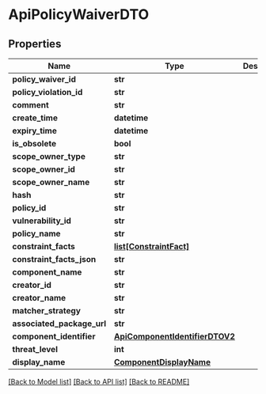 # ApiPolicyWaiverDTO

## Properties

| Name                       | Type                                                              | Description | Notes      |
| -------------------------- | ----------------------------------------------------------------- | ----------- | ---------- |
| **policy_waiver_id**       | **str**                                                           |             | [optional] |
| **policy_violation_id**    | **str**                                                           |             | [optional] |
| **comment**                | **str**                                                           |             | [optional] |
| **create_time**            | **datetime**                                                      |             | [optional] |
| **expiry_time**            | **datetime**                                                      |             | [optional] |
| **is_obsolete**            | **bool**                                                          |             | [optional] |
| **scope_owner_type**       | **str**                                                           |             | [optional] |
| **scope_owner_id**         | **str**                                                           |             | [optional] |
| **scope_owner_name**       | **str**                                                           |             | [optional] |
| **hash**                   | **str**                                                           |             | [optional] |
| **policy_id**              | **str**                                                           |             | [optional] |
| **vulnerability_id**       | **str**                                                           |             | [optional] |
| **policy_name**            | **str**                                                           |             | [optional] |
| **constraint_facts**       | [**list[ConstraintFact]**](ConstraintFact.md)                     |             | [optional] |
| **constraint_facts_json**  | **str**                                                           |             | [optional] |
| **component_name**         | **str**                                                           |             | [optional] |
| **creator_id**             | **str**                                                           |             | [optional] |
| **creator_name**           | **str**                                                           |             | [optional] |
| **matcher_strategy**       | **str**                                                           |             | [optional] |
| **associated_package_url** | **str**                                                           |             | [optional] |
| **component_identifier**   | [**ApiComponentIdentifierDTOV2**](ApiComponentIdentifierDTOV2.md) |             | [optional] |
| **threat_level**           | **int**                                                           |             | [optional] |
| **display_name**           | [**ComponentDisplayName**](ComponentDisplayName.md)               |             | [optional] |

[[Back to Model list]](../README.md#documentation-for-models) [[Back to API list]](../README.md#documentation-for-api-endpoints) [[Back to README]](../README.md)
